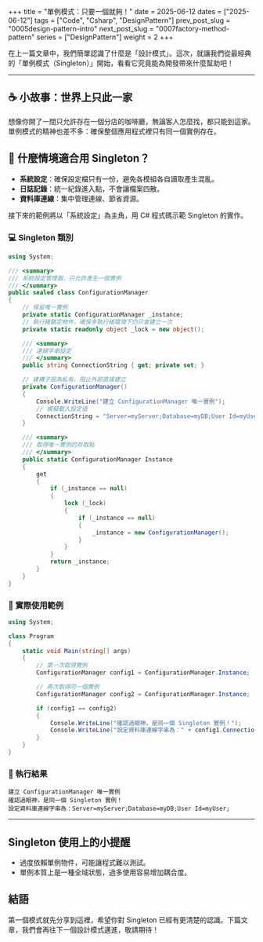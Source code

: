 +++
title = "單例模式：只要一個就夠！"
date = 2025-06-12
dates = ["2025-06-12"]
tags = ["Code", "Csharp", "DesignPattern"]
prev_post_slug = "0005design-pattern-intro"
next_post_slug = "0007factory-method-pattern"
series = ["DesignPattern"]
weight = 2
+++

在上一篇文章中，我們簡單認識了什麼是「設計模式」。這次，就讓我們從最經典的「單例模式（Singleton）」開始，看看它究竟能為開發帶來什麼幫助吧！

---

## ☕ 小故事：世界上只此一家

想像你開了一間只允許存在一個分店的咖啡廳，無論客人怎麼找，都只能到這家。單例模式的精神也差不多：確保整個應用程式裡只有同一個實例存在。

## 🤔 什麼情境適合用 Singleton？

- **系統設定**：確保設定檔只有一份，避免各模組各自讀取產生混亂。
- **日誌記錄**：統一紀錄進入點，不會讓檔案四散。
- **資料庫連線**：集中管理連線、節省資源。

接下來的範例將以「系統設定」為主角，用 C# 程式碼示範 Singleton 的實作。

### 💻 Singleton 類別

```csharp
using System;

/// <summary>
/// 系統設定管理器，只允許產生一個實例
/// </summary>
public sealed class ConfigurationManager
{
    // 保留唯一實例
    private static ConfigurationManager _instance;
    // 執行緒鎖定物件，確保多執行緒環境下仍只會建立一次
    private static readonly object _lock = new object();

    /// <summary>
    /// 連線字串設定
    /// </summary>
    public string ConnectionString { get; private set; }

    // 建構子設為私有，阻止外部直接建立
    private ConfigurationManager()
    {
        Console.WriteLine("建立 ConfigurationManager 唯一實例");
        // 模擬載入設定值
        ConnectionString = "Server=myServer;Database=myDB;User Id=myUser;";
    }

    /// <summary>
    /// 取得唯一實例的存取點
    /// </summary>
    public static ConfigurationManager Instance
    {
        get
        {
            if (_instance == null)
            {
                lock (_lock)
                {
                    if (_instance == null)
                    {
                        _instance = new ConfigurationManager();
                    }
                }
            }
            return _instance;
        }
    }
}
```

### 🚀 實際使用範例

```csharp
using System;

class Program
{
    static void Main(string[] args)
    {
        // 第一次取得實例
        ConfigurationManager config1 = ConfigurationManager.Instance;

        // 再次取得同一個實例
        ConfigurationManager config2 = ConfigurationManager.Instance;

        if (config1 == config2)
        {
            Console.WriteLine("確認過眼神，是同一個 Singleton 實例！");
            Console.WriteLine("設定資料庫連線字串為：" + config1.ConnectionString);
        }
    }
}
```

### 🎯 執行結果

```
建立 ConfigurationManager 唯一實例
確認過眼神，是同一個 Singleton 實例！
設定資料庫連線字串為：Server=myServer;Database=myDB;User Id=myUser;
```

---

## Singleton 使用上的小提醒

- 過度依賴單例物件，可能讓程式難以測試。
- 單例本質上是一種全域狀態，過多使用容易增加耦合度。

## 結語

第一個模式就先分享到這裡，希望你對 Singleton 已經有更清楚的認識。下篇文章，我們會再往下一個設計模式邁進，敬請期待！

